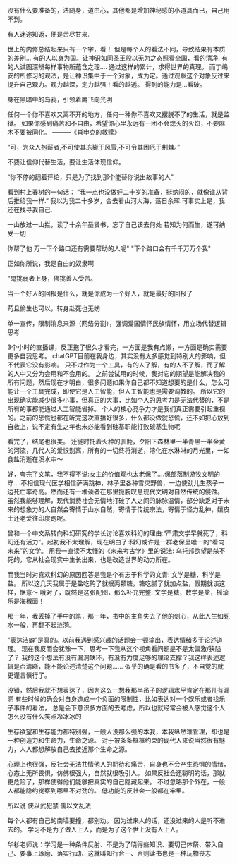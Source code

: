 没有什么要准备的，法随身，道由心，其他都是增加神秘感的小道具而已，自己用不到。

有人迷途知返，便是苦尽甘来.

世上的内修总结起来只有一个字，看！
但是每个人的看法不同，导致结果有本质的差别...
有的人以身为国。让神识如同圣王般以无为之态照看全国，看的清净.
有的人试图深辨每样事物所蕴含之理....
通过这样的累计，求得世界的真理。
而丁嶋安的所修习的观法，是让神识集中于一个对象，成为定。通过观察这个对象反过来提升自己观力。观力越深，定力越强！看的越透。
得到的能力是...看破。


身在黑暗中的乌鸦，引领着鹰飞向光明

任何一个你不喜欢又离不开的地方，任何一种你不喜欢又摆脱不了的生活，就是监狱。
如果你感到痛苦和不自由，希望你心里永远有一团不会熄灭的火焰，不要麻木不要被同化。
———《肖申克的救赎》

“可，为众人抱薪者,不可使其冻毙于风雪,不可令其困厄于荆棘。”

不要让信仰代替生活，要让生活体现信仰。

“你不停的翻着评论，只是为了找到那个能替你说出故事的人”

看到村上春树的一句话：
“我一点也没做好二十岁的准备，挺纳闷的，就像谁从背后推给我一样.”
我以为我二十多岁，会去看山河大海，落日余晖.可事实上是，我还在找寻我自己.

一山放过一山拦，读了十余年圣贤书，忘了自己该去何处
若知为何而生，遂可纳受一切


你帮了他 万一下个路口还有需要帮助的人呢"
"下个路口会有千千万万个我"

正如你所说，我是自由的奴隶啊

“鬼挑弱者上身，佛挑善人受苦。

当一个好人的回报是什么，就是你成为一个好人，就是最好的回报了



苟且偷生也可以，转身赴死也无妨

单一宣传，限制消息来源（网络分割），强调爱国情怀民族情怀，用立场代替逻辑思考

3个小时的直播课，反正拖了很久才看完，一方面是我有点懒，一方面是确实需要更多自我思考。
chatGPT目前在我身边，其实没有太多感觉到特别大的影响，但不代表它没有影响。
只不过作为一个工具，有的人了解，有的人不了解，而了解的人中又分为会用和不会用的。
之前尝试用的时候，我对它的期望是能解决我的所有问题，然后现在才明白，很多问题如果你自己都不知道想要的是什么，怎么可能让一个工具完成，即使它是人工智能，但人工智能也是需要调教的。
所以它的出现确实能减少很多小事，但真正的大事，比如个人的思考力是无法代替的，不是所有的事都能通过人工智能省掉。
个人的核心竞争力才是我们真正需要引起重视的。之前的恐慌也都在听完这次直播好很多，什么都没做就恐慌，还不如把心放到自救上，说不定有生之年也未必能看到硅基职能打败碳基生物呢


看完了，结尾也很美。
迁徙时托着火种的驯鹿，夕阳下森林里一半青黑一半金黄的河流，几代人的爱恨别离，所有的一切终将消逝，溶化在水淋淋的月光里，一如食盐消逝在溪水中～

好，夸完了文笔，我不得不说:女主的价值观也太老保了....保部落制游牧文明的守....不相信现代医学相信萨满跳神，林子里各种雪灾野兽，一边使劲儿生孩子一边死亡率奇高。然而还有一堆读者在那里扼腕叹息现代文明对自然传统的侵蚀。
虽然我能够理解，现代消费社会无情地打破了人之间的脉脉温情，部分缺乏对于未来的想象力的人自然会寄情于山水自然，寄情于传统宗法，寄情于怪力乱神，嬉皮士还老爱往印度跑呢。

曾和一个中文系转向科幻研究的学长讨论喜欢科幻的理由:“严肃文学早就死了，科幻还有活力”。起初我不太理解，现在明白了:科幻或许是一群老保里唯一的“看向未来”的文学。
用我一直读不太懂的《未来考古学》里的说法:
乌托邦欲望是杀不死的，它从社会现实中生长出来，也是改造世界的动力所在。

而我当时对喜欢科幻的原因回答是我是个有志于科学的文青:
文学是糖，科学是盐。
所以这几天我属于是盐吃齁了就抿两颗糖，糖吃腻了就加点盐，假期就该这样，惬意～
哦对了，既然是这张配图，那么补充完整:
文学是糖，数学是盐，摇滚乐是海椒面！

那一年，我丢掉了手中的笔，那一年，书中的主角失去了他的剑心，从此人生如死水一般，再翻不起涟漪。

“表达洁癖”是真的。以前我遇到感兴趣的话题会一顿输出，表达情绪多于论述道理。
现在我反而会犹豫一下，思考一下我从这个视角看问题是不是太偏激/狭隘了？
我的这个想法有没有漏洞缺环，有没有力度足够的理论支撑？我这样表述逻辑是否清晰，能不能论述清楚这个问题……
似乎的确是看的书多了，不自觉的就更谨言慎行了。

没错，然后我就不想表达了，因为这么一想我那半吊子的逻辑水平肯定在那儿有漏洞
有些时候的确会对自身造成一个负面的限制性，比如表达对一个娱乐或者找乐子事件的看法，
总是会下意识多方面的去考虑，所以也就经常会被人感觉这个人怎么没有什么笑点冷冰冰的


生存欲望和生存能力都特别强，一般人没那么强的本我，本我纵然难管理，却也是一种创造力和生命力，生命之源。
对于被条条框框约束的现代人来说当然很有魅力，人人都想解放自己去接近那个生命之源。

心理上也很强，反社会无法共情他人的期待和痛苦，自身也不会产生恐惧的情绪，心态上无所畏惧，仿佛很强大，自然就很吸引人。
如果反社会还聪明的话，那就更危险了，那样使得他们能够把真实的自己隐藏起来。
不过忽略那个外在，一般人都能隐约觉察到哪里不对劲的。
低功能的反社会一般都在牢里。


所以说 侠以武犯禁 儒以文乱法

每个人都有自己的南墙要撞，都别劝。
因为过来人的话，还没过来的人是听不进去的。
学习不是为了做人上人，而是为了这个世上没有人上人。

华衫老师说：学习是一种条件反射、不是为了晓得些知识、要切己体祭、带入自己、要事上琢磨、落实行动、这就叫知行合一、否则读书也是一种玩物丧志